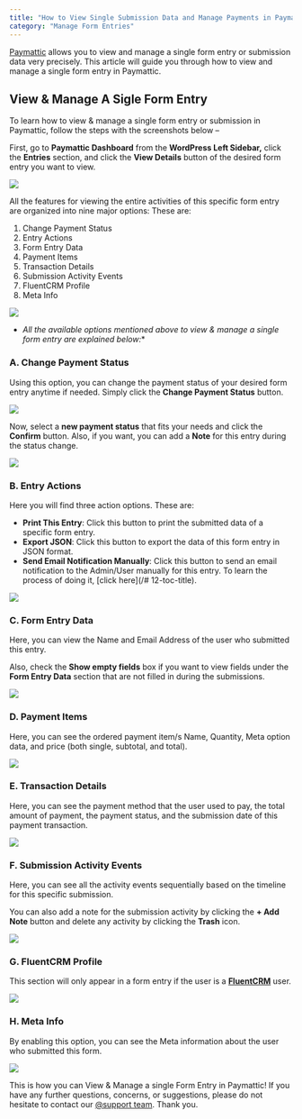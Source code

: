 ```yaml
---
title: "How to View Single Submission Data and Manage Payments in Paymattic"
category: "Manage Form Entries"
---
```

[Paymattic](https://paymattic.com/) allows you to view and manage a single form entry or submission data very precisely. This article will guide you through how to view and manage a single form entry in Paymattic.

## View &amp; Manage A Sigle Form Entry

To learn how to view &amp; manage a single form entry or submission in Paymattic, follow the steps with the screenshots below –

First, go to **Paymattic Dashboard** from the **WordPress Left Sidebar,** click the **Entries** section, and click the **View Details** button of the desired form entry you want to view.

![](/images/manage-form-entries/how-to-view-single-submission-data-and-manage-payments-in-paymattic/1.-Open-desired-form-entry-from-Entries-section-scaled.webp)

All the features for viewing the entire activities of this specific form entry are organized into nine major options: These are:

1. Change Payment Status
2. Entry Actions
3. Form Entry Data
4. Payment Items
5. Transaction Details
6. Submission Activity Events
7. FluentCRM Profile
8. Meta Info

![](/images/manage-form-entries/how-to-view-single-submission-data-and-manage-payments-in-paymattic/2.-Entire-detail-of-an-entry-scaled.webp)
- *All the available options mentioned above to view &amp; manage a single form entry are explained below:**

### A. Change Payment Status

Using this option, you can change the payment status of your desired form entry anytime if needed. 
Simply click the **Change Payment Status** button.

![](/images/manage-form-entries/how-to-view-single-submission-data-and-manage-payments-in-paymattic/3.-Change-payment-status.webp)

Now, select a **new payment status** that fits your needs and click the **Confirm** button.
Also, if you want, you can add a **Note** for this entry during the status change.

![](/images/manage-form-entries/how-to-view-single-submission-data-and-manage-payments-in-paymattic/4.-Edit-Payment-Status-Pop-up.webp)

### B. Entry Actions

Here you will find three action options. These are:
- **Print This Entry**: Click this button to print the submitted data of a specific form entry.
- **Export JSON**: Click this button to export the data of this form entry in JSON format.
- **Send Email Notification Manually**: Click this button to send an email notification to the Admin/User manually for this entry. To learn the process of doing it, [click here](/# 12-toc-title).

![](/images/manage-form-entries/how-to-view-single-submission-data-and-manage-payments-in-paymattic/5.-Entry-Actions.webp)

### C. Form Entry Data

Here, you can view the Name and Email Address of the user who submitted this entry.

Also, check the **Show empty fields** box if you want to view fields under the **Form Entry Data** section that are not filled in during the submissions.

![](/images/manage-form-entries/how-to-view-single-submission-data-and-manage-payments-in-paymattic/6.-Form-entry-data.webp)

### D. Payment Items

Here, you can see the ordered payment item/s Name, Quantity, Meta option data, and price (both single, subtotal, and total).

![](/images/manage-form-entries/how-to-view-single-submission-data-and-manage-payments-in-paymattic/7.-Payment-Items.webp)

### E. Transaction Details

Here, you can see the payment method that the user used to pay, the total amount of payment, the payment status, and the submission date of this payment transaction.

![](/images/manage-form-entries/how-to-view-single-submission-data-and-manage-payments-in-paymattic/8.-Transaction-details.webp)

### F. Submission Activity Events

Here, you can see all the activity events sequentially based on the timeline for this specific submission.

You can also add a note for the submission activity by clicking the **+ Add Note** button and delete any activity by clicking the **Trash** icon.

![](/images/manage-form-entries/how-to-view-single-submission-data-and-manage-payments-in-paymattic/9.-Submission-Eventt-Activity.webp)

### G. FluentCRM Profile

This section will only appear in a form entry if the user is a [**FluentCRM**](http://fluentcrm.com) user.

![](/images/manage-form-entries/how-to-view-single-submission-data-and-manage-payments-in-paymattic/10.-Fluent-CRM-Profile.webp)

### H. Meta Info

By enabling this option, you can see the Meta information about the user who submitted this form.

![](/images/manage-form-entries/how-to-view-single-submission-data-and-manage-payments-in-paymattic/11.-Meta-Info.webp)

This is how you can View &amp; Manage a single Form Entry in Paymattic!
If you have any further questions, concerns, or suggestions, please do not hesitate to contact our [@support team](https://wpmanageninja.com/support-tickets/?utm_source=wpmn&utm_medium=home&utm_campaign=site#/). Thank you.
